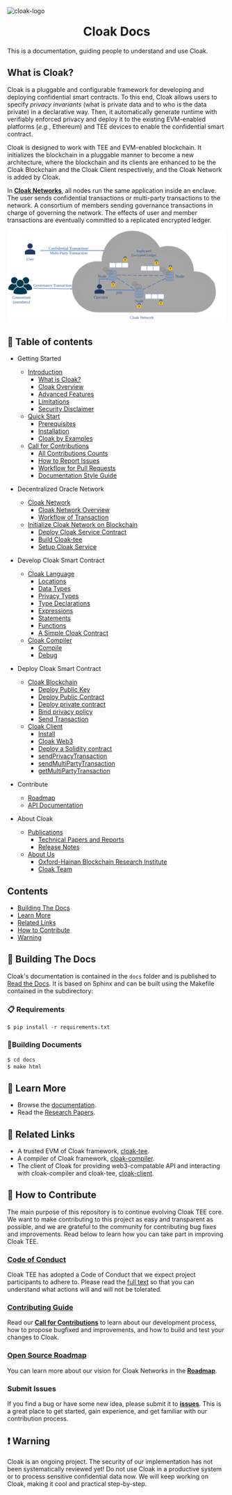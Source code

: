 <img  width="280" src="https://cloak-docs.readthedocs.io/en/latest/_static/logo.png" alt="cloak-logo" align="left">

<h1 align="center">
    <a>
    Cloak Docs
  </a>
</h1>

This is a documentation, guiding people to understand and use Cloak.

## What is Cloak?

Cloak is a pluggable and configurable framework for developing and deploying confidential smart contracts. 
To this end, Cloak allows users to specify *privacy invariants*
(what is private data and to who is the data private) in a 
declarative way. Then, it automatically generate runtime with verifiably 
enforced privacy and deploy it to the existing EVM-enabled platforms 
(*e.g.*, Ethereum) and TEE devices to enable the confidential smart 
contract. 


Cloak is designed to work with TEE and EVM-enabled blockchain. 
It initializes the blockchain in a pluggable manner to become a new architecture, where the blockchain and its clients are enhanced to be the Cloak Blockchain and the Cloak Client respectively, and the Cloak Network is added by Cloak.

In [**Cloak Networks**][cloak-networks], all nodes run the same application inside an enclave.
The user sends confidential transactions or multi-party transactions to the network. 
A consortium of members sending governance transactions in charge of governing the network. 
The effects of user and member transactions are eventually committed to a replicated encrypted ledger.

![Clock Network](./docs/source/imgs/cloak-network.svg)

[cloak-networks]: https://cloak-docs.readthedocs.io/en/latest/tee-blockchain-architecture/cloak-network.html#cloak-network

## 📖 Table of contents

- Getting Started
    - [Introduction](https://cloak-docs.readthedocs.io/en/latest/started/introduction.html)
        - [What is Cloak?](https://cloak-docs.readthedocs.io/en/latest/started/introduction.html#what-is-cloak)
        - [Cloak Overview](https://cloak-docs.readthedocs.io/en/latest/started/introduction.html#cloak-overview)
        - [Advanced Features](https://cloak-docs.readthedocs.io/en/latest/started/introduction.html#advanced-features)
        - [Limitations](https://cloak-docs.readthedocs.io/en/latest/started/introduction.html#limitations)
        - [Security Disclaimer](https://cloak-docs.readthedocs.io/en/latest/started/introduction.html#security-disclaimer)
    - [Quick Start](https://cloak-docs.readthedocs.io/en/latest/started/quick-start.html)
        - [Prerequisites](https://cloak-docs.readthedocs.io/en/latest/started/quick-start.html#prerequisites)
        - [Installation](https://cloak-docs.readthedocs.io/en/latest/started/quick-start.html#installation)
        - [Cloak by Examples](https://cloak-docs.readthedocs.io/en/latest/started/quick-start.html#cloak-by-examples)
    - [Call for Contributions](https://cloak-docs.readthedocs.io/en/latest/started/contribute.html)
        - [All Contributions Counts](https://cloak-docs.readthedocs.io/en/latest/started/contribute.html#all-contributions-counts)
        - [How to Report Issues](https://cloak-docs.readthedocs.io/en/latest/started/contribute.html#how-to-report-issues)
        - [Workflow for Pull Requests](https://cloak-docs.readthedocs.io/en/latest/started/contribute.html#workflow-for-pull-requests)
        - [Documentation Style Guide](https://cloak-docs.readthedocs.io/en/latest/started/contribute.html#documentation-style-guide)

- Decentralized Oracle Network
    - [Cloak Network](https://cloak-docs.readthedocs.io/en/latest/tee-blockchain-architecture/cloak-network.html)
        - [Cloak Network Overview](https://cloak-docs.readthedocs.io/en/latest/tee-blockchain-architecture/cloak-network.html#cloak-network-overview)
        - [Workflow of Transaction](https://cloak-docs.readthedocs.io/en/latest/tee-blockchain-architecture/cloak-network.html#workflow-of-transaction)
    - [Initialize Cloak Network on Blockchain](https://cloak-docs.readthedocs.io/en/latest/tee-blockchain-architecture/initialize-cloak-network-on-blockchain.html)
        - [Deploy Cloak Service Contract](https://cloak-docs.readthedocs.io/en/latest/tee-blockchain-architecture/initialize-cloak-network-on-blockchain.html#deploy-cloak-service-contract)
        - [Build Cloak-tee](https://cloak-docs.readthedocs.io/en/latest/tee-blockchain-architecture/initialize-cloak-network-on-blockchain.html#build-cloak-tee)
        - [Setup Cloak Service](https://cloak-docs.readthedocs.io/en/latest/tee-blockchain-architecture/initialize-cloak-network-on-blockchain.html#setup-cloak-service)

- Develop Cloak Smart Contract
    - [Cloak Language](https://cloak-docs.readthedocs.io/en/latest/develop-cloak-smart-contract/cloak-language.html)
        - [Locations](https://cloak-docs.readthedocs.io/en/latest/develop-cloak-smart-contract/cloak-language.html#locations)
        - [Data Types](https://cloak-docs.readthedocs.io/en/latest/develop-cloak-smart-contract/cloak-language.html#data-types)
        - [Privacy Types](https://cloak-docs.readthedocs.io/en/latest/develop-cloak-smart-contract/cloak-language.html#privacy-types)
        - [Type Declarations](https://cloak-docs.readthedocs.io/en/latest/develop-cloak-smart-contract/cloak-language.html#type-declarations)
        - [Expressions](https://cloak-docs.readthedocs.io/en/latest/develop-cloak-smart-contract/cloak-language.html#expressions)
        - [Statements](https://cloak-docs.readthedocs.io/en/latest/develop-cloak-smart-contract/cloak-language.html#statements)
        - [Functions](https://cloak-docs.readthedocs.io/en/latest/develop-cloak-smart-contract/cloak-language.html#functions)
        - [A Simple Cloak Contract](https://cloak-docs.readthedocs.io/en/latest/develop-cloak-smart-contract/cloak-language.html#a-simple-cloak-contract)
    - [Cloak Compiler](https://cloak-docs.readthedocs.io/en/latest/develop-cloak-smart-contract/compiler.html)
        - [Compile](https://cloak-docs.readthedocs.io/en/latest/develop-cloak-smart-contract/compiler.html#compile)
        - [Debug](https://cloak-docs.readthedocs.io/en/latest/develop-cloak-smart-contract/compiler.html#debug)

- Deploy Cloak Smart Contract
    - [Cloak Blockchain](https://cloak-docs.readthedocs.io/en/latest/deploy-cloak-smart-contract/deploy.html)
    	- [Deploy Public Key](https://cloak-docs.readthedocs.io/en/latest/deploy-cloak-smart-contract/deploy.html#deploy-public-key)
    	- [Deploy Public Contract](https://cloak-docs.readthedocs.io/en/latest/deploy-cloak-smart-contract/deploy.html#deploy-public-contract)
    	- [Deploy private contract](https://cloak-docs.readthedocs.io/en/latest/deploy-cloak-smart-contract/deploy.html#deploy-private-contract)
    	- [Bind privacy policy](https://cloak-docs.readthedocs.io/en/latest/deploy-cloak-smart-contract/deploy.html#bind-privacy-policy)
    	- [Send Transaction](https://cloak-docs.readthedocs.io/en/latest/deploy-cloak-smart-contract/deploy.html#send-transaction)
    - [Cloak Client](https://cloak-docs.readthedocs.io/en/latest/deploy-cloak-smart-contract/deploy.html#cloak-client)
        - [Install](https://cloak-docs.readthedocs.io/en/latest/deploy-cloak-smart-contract/deploy.html#install)
        - [Cloak Web3](https://cloak-docs.readthedocs.io/en/latest/deploy-cloak-smart-contract/deploy.html#cloak-web3)
        - [Deploy a Solidity contract](https://cloak-docs.readthedocs.io/en/latest/deploy-cloak-smart-contract/deploy.html#deploy-a-solidity-contract)
        - [sendPrivacyTransaction](https://cloak-docs.readthedocs.io/en/latest/deploy-cloak-smart-contract/deploy.html#sendprivacytransaction)
        - [sendMultiPartyTransaction](https://cloak-docs.readthedocs.io/en/latest/deploy-cloak-smart-contract/deploy.html#sendmultipartytransaction)
        - [getMultiPartyTransaction](https://cloak-docs.readthedocs.io/en/latest/deploy-cloak-smart-contract/deploy.html#getmultipartytransaction)

- Contribute
    - [Roadmap](https://cloak-docs.readthedocs.io/en/latest/roadmap/index.html)
    - [API Documentation](https://cloak-docs.readthedocs.io/en/latest/apidoc/index.html)

- About Cloak
    - [Publications](https://cloak-docs.readthedocs.io/en/latest/publications/publications.html)
        - [Technical Papers and Reports](https://cloak-docs.readthedocs.io/en/latest/publications/publications.html#technical-papers-and-reports)
        - [Release Notes](https://cloak-docs.readthedocs.io/en/latest/publications/publications.html#release-notes)
    - [About Us](https://cloak-docs.readthedocs.io/en/latest/about.html)
        - [Oxford-Hainan Blockchain Research Institute](https://cloak-docs.readthedocs.io/en/latest/about.html#oxford-hainan-blockchain-research-institute)
        - [Cloak Team](https://cloak-docs.readthedocs.io/en/latest/about.html#cloak-team)

## Contents

- [Building The Docs](#-building-the-docs)
- [Learn More](#-learn-more)
- [Related Links](#-related-links)
- [How to Contribute](#-how-to-contribute)
- [Warning](#-warning)

## 🎉 Building The Docs

Cloak's documentation is contained in the `docs` folder and is published to [Read the Docs](https://cloak-docs.readthedocs.io/en/latest/#). It is based on Sphinx and can be built using the Makefile contained in the subdirectory:

### 📋 Requirements

```shell
$ pip install -r requirements.txt
```

### 🎉Building Documents

```shell
$ cd docs
$ make html
```

## 📖 Learn More

- Browse the [documentation](https://cloak-docs.readthedocs.io/en/latest/#).
- Read the [Research Papers](https://cloak-docs.readthedocs.io/en/latest/publications/publications.html).

## 📖 Related Links

- A trusted EVM of Cloak framework, [cloak-tee](https://github.com/OxHainan/cloak-tee).
- A compiler of Cloak framework, [cloak-compiler](https://github.com/OxHainan/cloak-compiler).
- The client of Cloak for providing web3-compatable API and interacting with cloak-compiler and cloak-tee, [cloak-client](https://github.com/OxHainan/cloak-client).

## 👏 How to Contribute

The main purpose of this repository is to continue evolving Cloak TEE core. We want to make contributing to this project as easy and transparent as possible, and we are grateful to the community for contributing bug fixes and improvements. 
Read below to learn how you can take part in improving Cloak TEE.

### [Code of Conduct][code]

Cloak TEE has adopted a Code of Conduct that we expect project participants to adhere to.
Please read the [full text][code] so that you can understand what actions will and will not be tolerated.

[code]: https://cloak-docs.readthedocs.io/en/latest/started/contribute.html#documentation-style-guide

### [Contributing Guide][contribute]

Read our [**Call for Contributions**][contribute] to learn about our development process, how to propose bugfixed and improvements, and how to build and test your changes to Cloak.

[contribute]: https://cloak-docs.readthedocs.io/en/latest/started/contribute.html#all-contributions-counts

### [Open Source Roadmap][roadmap]

You can learn more about our vision for Cloak Networks in the [**Roadmap**][roadmap].

[roadmap]: https://cloak-docs.readthedocs.io/en/latest/roadmap/index.html#roadmap

### Submit Issues

If you find a bug or have some new idea, please submit it to [**issues**][issues]. This is a great place to get started, gain experience,
and get familiar with our contribution process.

[issues]: https://github.com/OxHainan/cloak-tee/issues

## ❗️ Warning

Cloak is an ongoing project. The security of our implementation has not been systematically reviewed yet! Do not use Cloak in a productive system or to process sensitive confidential data now. We will keep working on Cloak, making it cool and practical step-by-step. 
